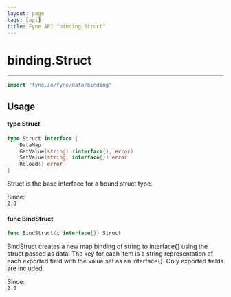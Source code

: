 ```yaml
---
layout: page
tags: [api]
title: Fyne API "binding.Struct"
---
```


# binding.Struct
---
```go
import "fyne.io/fyne/data/binding"
```

## Usage

#### type Struct

```go
type Struct interface {
	DataMap
	GetValue(string) (interface{}, error)
	SetValue(string, interface{}) error
	Reload() error
}
```

Struct is the base interface for a bound struct type.


<div class="since">Since: <code>
2.0</code></div>

#### func  BindStruct

```go
func BindStruct(i interface{}) Struct
```
BindStruct creates a new map binding of string to interface{} using the struct passed as data. The key for each item is a string representation of each exported field with the value set as an interface{}. Only exported fields are included.


<div class="since">Since: <code>
2.0</code></div>
